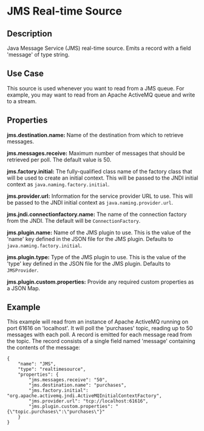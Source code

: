 # JMS Real-time Source


Description
-----------
Java Message Service (JMS) real-time source. Emits a record with a field 'message' of type string.


Use Case
--------
This source is used whenever you want to read from a JMS queue. For example, you may want to read
from an Apache ActiveMQ queue and write to a stream.


Properties
----------
**jms.destination.name:** Name of the destination from which to retrieve messages.

**jms.messages.receive:** Maximum number of messages that should be retrieved per poll.
The default value is 50.

**jms.factory.initial:** The fully-qualified class name of the factory class that will be used to create
an initial context. This will be passed to the JNDI initial context as ``java.naming.factory.initial``.

**jms.provider.url:** Information for the service provider URL to use. This will be passed
to the JNDI initial context as ``java.naming.provider.url``.

**jms.jndi.connectionfactory.name:** The name of the connection factory from the JNDI. The default
will be ``ConnectionFactory``.

**jms.plugin.name:** Name of the JMS plugin to use. This is the value of the 'name' key defined in the
JSON file for the JMS plugin. Defaults to ``java.naming.factory.initial``.

**jms.plugin.type:** Type of the JMS plugin to use. This is the value of the 'type' key defined in the
JSON file for the JMS plugin. Defaults to ``JMSProvider``.

**jms.plugin.custom.properties:** Provide any required custom properties as a JSON Map.


Example
-------
This example will read from an instance of Apache ActiveMQ running on port 61616 on 'localhost'.
It will poll the 'purchases' topic, reading up to 50 messages with each poll. A record is
emitted for each message read from the topic. The record consists of a single field named 'message'
containing the contents of the message:

    {
        "name": "JMS",
        "type": "realtimesource",
        "properties": {
            "jms.messages.receive": "50",
            "jms.destination.name": "purchases",
            "jms.factory.initial": "org.apache.activemq.jndi.ActiveMQInitialContextFactory",
            "jms.provider.url": "tcp://localhost:61616",
            "jms.plugin.custom.properties": "{\"topic.purchases\":\"purchases\"}"
        }
    }
